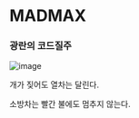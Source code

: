 # MADMAX
### 광란의 코드질주
![image](https://github.com/user-attachments/assets/47eb3958-9bf3-49e6-b973-1c290d21b27a)


개가 짖어도 열차는 달린다.

소방차는 빨간 불에도 멈추지 않는다.
